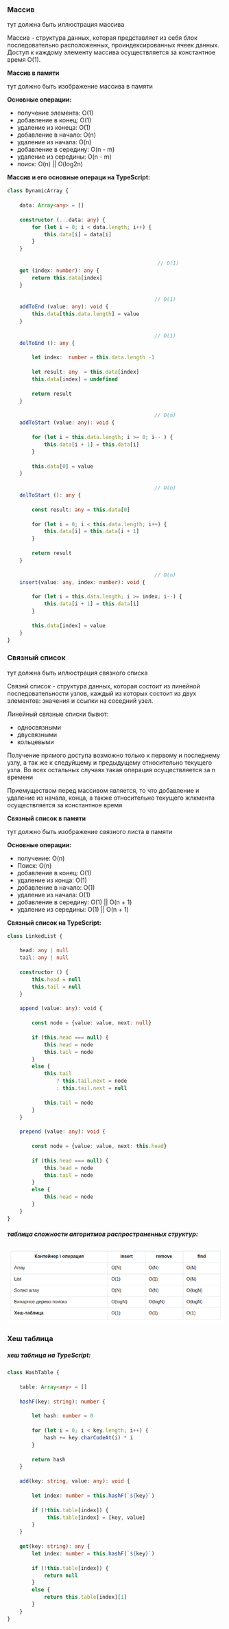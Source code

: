 ### Массив

тут должна быть иллюстрация массива

Массив - структура данных, которая представляет из себя блок последовательно расположенных, проиндексированных ячеек данных. Доступ к каждому элементу массива осуществляется за константное время O(1).

__Массив в памяти__

тут должно быть изображение массива в памяти

__Основные операции:__  

- получение элемента: O(1)
- добавление в конец: O(1)
- удаление из конеца: O(1)
- добавление в начало: O(n)
- удаление из начала: O(n)
- добавление в середину: O(n - m)
- удаление из середины: O(n - m)
- поиск: O(n) || O(log2n)

__Массив и его основные операци на TypeScript:__

```ts
class DynamicArray {

    data: Array<any> = []

    constructor (...data: any) {
        for (let i = 0; i < data.length; i++) {
            this.data[i] = data[i]
        }
    }

                                                 // O(1)
    get (index: number): any {
        return this.data[index]
    }
    
                                                // O(1)
    addToEnd (value: any): void {               
        this.data[this.data.length] = value
    }

                                                // O(1)
    delToEnd (): any {

        let index:  number = this.data.length -1

        let result: any  = this.data[index] 
        this.data[index] = undefined

        return result
    }

                                                // O(n)
    addToStart (value: any): void {

        for (let i = this.data.length; i >= 0; i-- ) {
            this.data[i + 1] = this.data[i]
        }

        this.data[0] = value
    }

                                                // O(n)
    delToStart (): any {

        const result: any = this.data[0]

        for (let i = 0; i < this.data.length; i++) {
            this.data[i] = this.data[i + 1]
        }

        return result
    }

                                                // O(n)
    insert(value: any, index: number): void {

        for (let i = this.data.length; i >= index; i--) {    
            this.data[i + 1] = this.data[i]
        }

        this.data[index] = value
    }
}
```

### Связный список  

тут должна быть иллюстрация связного списка  

Связнй список - структура данных, которая состоит из линейной последовательности узлов, каждый из которых состоит из двух элементов: значения и ссылки на соседний узел. 

Линейный связные списки бывют:  
- односвязными
- двусвязными
- кольцевыми

Получение прямого доступа возможно только к первому и последнему узлу, а так же к следуйщему и предыдущему относительно текущего узла. Во всех остальных случаях такая операция осуществляется за n времени  

Приемуществом перед массивом является, то что добавление и удаление из начала, конца, а также относительно текущего жлкмента осуществляется за константное время

__Связный список в памяти__  

тут должно быть изображение связного листа в памяти  

__Основные операции:__  
- получение: O(n)
- Поиск: O(n)
- добавление в конец: O(1)
- удаление из конца: O(1)
- добавление в начало: O(1)
- удаление из начала: O(1)
- добавление в середину: O(1) || O(n + 1)
- удаление из середины: O(1) || O(n + 1)

__Связный список на TypeScript:__  
```ts
class LinkedList {

    head: any | null
    tail: any | null 

    constructor () {
        this.head = null
        this.tail = null
    }

    append (value: any): void {

        const node = {value: value, next: null}

        if (this.head === null) {
            this.head = node
            this.tail = node
        }
        else {
            this.tail 
                ? this.tail.next = node 
                : this.tail.next = null 

            this.tail = node
        }
    }

    prepend (value: any): void {

        const node = {value: value, next: this.head}

        if (this.head === null) {
            this.head = node
            this.tail = node    
        }
        else {
            this.head = node    
        }
    }
}
```


##### таблица сложности алгоритмов распространенных структур:

<img src="/assets/structs.png">

### Хеш таблица  

##### хеш таблица на TypeScript:  

```ts
class HashTable {

    table: Array<any> = []

    hashF(key: string): number {

        let hash: number = 0

        for (let i = 0; i < key.length; i++) {
            hash += key.charCodeAt(i) * i 
        }

        return hash
    }

    add(key: string, value: any): void {

        let index: number = this.hashF(`${key}`)

        if (!this.table[index]) {
             this.table[index] = [key, value]
        }
    }

    get(key: string): any {
        let index: number = this.hashF(`${key}`)

        if (!this.table[index]) {
            return null
        }
        else {
            return this.table[index][1]
        }
    }
}
```

